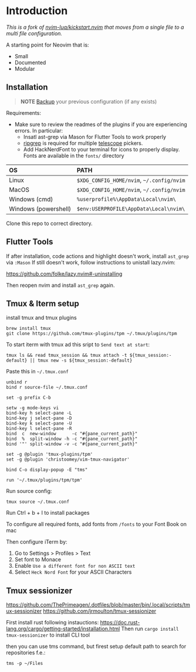 

# Introduction

*This is a fork of [nvim-lua/kickstart.nvim](https://github.com/nvim-lua/kickstart.nvim) that moves from a single file to a multi file configuration.*

A starting point for Neovim that is:

* Small
* Documented
* Modular

## Installation

> **NOTE** 
> [Backup](#FAQ) your previous configuration (if any exists)

Requirements:
* Make sure to review the readmes of the plugins if you are experiencing errors. In particular:
  * Insatl ast-grep via Mason for Flutter Tools to work properly
  * [ripgrep](https://github.com/BurntSushi/ripgrep#installation) is required for multiple [telescope](https://github.com/nvim-telescope/telescope.nvim#suggested-dependencies) pickers.
  * Add HackNerdFont to your terminal for icons to properly display. Fonts are available in the `fonts/` directory

| OS | PATH |
| :- | :--- |
| Linux | `$XDG_CONFIG_HOME/nvim`, `~/.config/nvim` |
| MacOS | `$XDG_CONFIG_HOME/nvim`, `~/.config/nvim` |
| Windows (cmd)| `%userprofile%\AppData\Local\nvim\` |
| Windows (powershell)| `$env:USERPROFILE\AppData\Local\nvim\` |


Clone this repo to correct directory.

## Flutter Tools
If after installation, code actions and highlight doesn't work, install `ast_grep` via `:Mason`
If still doesn't work, follow instructions to unistall lazy.nvim:

https://github.com/folke/lazy.nvim#-uninstalling

Then reopen nvim and install `ast_grep` again.


## Tmux & Iterm setup

install tmux and tmux plugins

```
brew install tmux
git clone https://github.com/tmux-plugins/tpm ~/.tmux/plugins/tpm
```

To start iterm with tmux ad this sript to `Send text at start`:

```
tmux ls && read tmux_session && tmux attach -t ${tmux_session:-default} || tmux new -s ${tmux_session:-default}
```

Paste this in `~/.tmux.conf`

```
unbind r
bind r source-file ~/.tmux.conf

set -g prefix C-b

setw -g mode-keys vi
bind-key h select-pane -L
bind-key j select-pane -D
bind-key k select-pane -U
bind-key l select-pane -R
bind  c  new-window      -c "#{pane_current_path}"
bind  %  split-window -h -c "#{pane_current_path}"
bind '"' split-window -v -c "#{pane_current_path}"

set -g @plugin 'tmux-plugins/tpm'
set -g @plugin 'christoomey/vim-tmux-navigator'

bind C-o display-popup -E "tms"

run '~/.tmux/plugins/tpm/tpm'
```

Run source config: 

```
tmux source ~/.tmux.conf
```

Run Ctrl + b + I to install packages

To configure all required fonts, add fonts from `/fonts` to your Font Book on mac

Then configure iTerm by:
1. Go to Settings > Profiles > Text
2. Set font to Monace
3. Enable `Use a different font for non ASCII text`
4. Select `Heck Nord Font` for your ASCII Characters

## Tmux sessionizer

https://github.com/ThePrimeagen/.dotfiles/blob/master/bin/.local/scripts/tmux-sessionizer
https://github.com/jrmoulton/tmux-sessionizer

First install rust following instauctions: https://doc.rust-lang.org/cargo/getting-started/installation.html
Then run `cargo install tmux-sessionizer` to install CLI tool

then you can use tms command, but firest setup default path to search for repositories f.e.:

```
tms -p ~/Files
```

